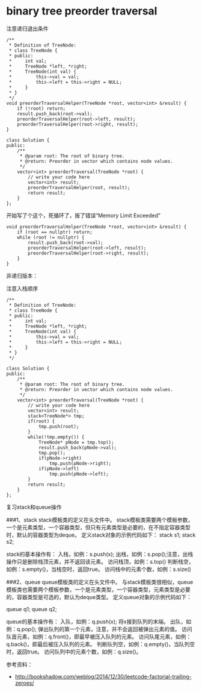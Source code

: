 # binary tree preorder traversal


注意递归退出条件


	/**
	 * Definition of TreeNode:
	 * class TreeNode {
	 * public:
	 *     int val;
	 *     TreeNode *left, *right;
	 *     TreeNode(int val) {
	 *         this->val = val;
	 *         this->left = this->right = NULL;
	 *     }
	 * }
	 */
	void preorderTraversalHelper(TreeNode *root, vector<int> &result) {
	    if (!root) return;
	    result.push_back(root->val);
	    preorderTraversalHelper(root->left, result);
	    preorderTraversalHelper(root->right, result);
	}

	class Solution {
	public:
	    /**
	     * @param root: The root of binary tree.
	     * @return: Preorder in vector which contains node values.
	     */
	    vector<int> preorderTraversal(TreeNode *root) {
	        // write your code here
	        vector<int> result;
	        preorderTraversalHelper(root, result);
	        return result;
	    }
	};


开始写了个这个，死循环了，报了错误“Memory Limit Exceeded”

	void preorderTraversalHelper(TreeNode *root, vector<int> &result) {
	    if (root == nullptr) return;
	    while (root != nullptr) {
	        result.push_back(root->val);
	        preorderTraversalHelper(root->left, result);
	        preorderTraversalHelper(root->right, result);
	    }
	}

非递归版本：

注意入栈顺序

	/**
	 * Definition of TreeNode:
	 * class TreeNode {
	 * public:
	 *     int val;
	 *     TreeNode *left, *right;
	 *     TreeNode(int val) {
	 *         this->val = val;
	 *         this->left = this->right = NULL;
	 *     }
	 * }
	 */

	class Solution {
	public:
	    /**
	     * @param root: The root of binary tree.
	     * @return: Preorder in vector which contains node values.
	     */
	    vector<int> preorderTraversal(TreeNode *root) {
	        // write your code here
	        vector<int> result;
	        stack<TreeNode*> tmp;
	        if(root) {
	            tmp.push(root);
	        }
	        while(!tmp.empty()) {
	            TreeNode* pNode = tmp.top();
	            result.push_back(pNode->val);
	            tmp.pop();
	            if(pNode->right)
	                tmp.push(pNode->right);
	            if(pNode->left)
	                tmp.push(pNode->left);
	        }
	        return result;
	    }
	};


复习stack和queue操作

###1、stack
stack模板类的定义在<stack>头文件中。
stack模板类需要两个模板参数，一个是元素类型，一个容器类型，但只有元素类型是必要的，在不指定容器类型时，默认的容器类型为deque。
定义stack对象的示例代码如下：
stack<int> s1;
stack<string> s2;

stack的基本操作有：
入栈，如例：s.push(x);
出栈，如例：s.pop();注意，出栈操作只是删除栈顶元素，并不返回该元素。
访问栈顶，如例：s.top()
判断栈空，如例：s.empty()，当栈空时，返回true。
访问栈中的元素个数，如例：s.size()

###2、queue
queue模板类的定义在<queue>头文件中。
与stack模板类很相似，queue模板类也需要两个模板参数，一个是元素类型，一个容器类型，元素类型是必要的，容器类型是可选的，默认为deque类型。
定义queue对象的示例代码如下：

queue<int> q1;
queue<double> q2;

queue的基本操作有：
入队，如例：q.push(x); 将x接到队列的末端。
出队，如例：q.pop(); 弹出队列的第一个元素，注意，并不会返回被弹出元素的值。
访问队首元素，如例：q.front()，即最早被压入队列的元素。
访问队尾元素，如例：q.back()，即最后被压入队列的元素。
判断队列空，如例：q.empty()，当队列空时，返回true。
访问队列中的元素个数，如例：q.size()。


参考资料：

+ http://bookshadow.com/weblog/2014/12/30/leetcode-factorial-trailing-zeroes/
